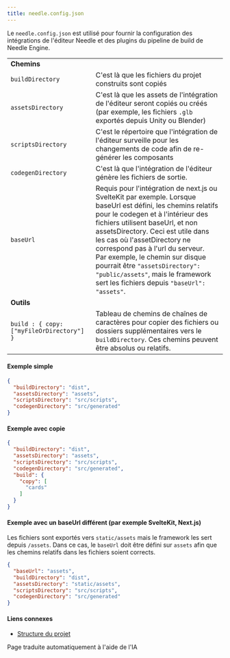 ```yaml
---
title: needle.config.json
---
```


Le `needle.config.json` est utilisé pour fournir la configuration des intégrations de l'éditeur Needle et des plugins du pipeline de build de Needle Engine.

| | |
| --- | --- |
| **Chemins** | |
| `buildDirectory` | C'est là que les fichiers du projet construits sont copiés |
| `assetsDirectory` | C'est là que les assets de l'intégration de l'éditeur seront copiés ou créés (par exemple, les fichiers `.glb` exportés depuis Unity ou Blender) |
| `scriptsDirectory` | C'est le répertoire que l'intégration de l'éditeur surveille pour les changements de code afin de re-générer les composants |
| `codegenDirectory` | C'est là que l'intégration de l'éditeur génère les fichiers de sortie. |
| `baseUrl` | Requis pour l'intégration de next.js ou SvelteKit par exemple. Lorsque baseUrl est défini, les chemins relatifs pour le codegen et à l'intérieur des fichiers utilisent baseUrl, et non assetsDirectory. Ceci est utile dans les cas où l'assetDirectory ne correspond pas à l'url du serveur.<br/>Par exemple, le chemin sur disque pourrait être `"assetsDirectory": "public/assets"`, mais le framework sert les fichiers depuis `"baseUrl": "assets"`. |
| **Outils** | |
| `build : { copy: ["myFileOrDirectory"] }` | Tableau de chemins de chaînes de caractères pour copier des fichiers ou dossiers supplémentaires vers le `buildDirectory`. Ces chemins peuvent être absolus ou relatifs. |


#### Exemple simple
```json
{
  "buildDirectory": "dist",
  "assetsDirectory": "assets",
  "scriptsDirectory": "src/scripts",
  "codegenDirectory": "src/generated"
}
```

#### Exemple avec copie
```json
{
  "buildDirectory": "dist",
  "assetsDirectory": "assets",
  "scriptsDirectory": "src/scripts",
  "codegenDirectory": "src/generated",
  "build": {
    "copy": [
      "cards"
    ]
  }
}
```

#### Exemple avec un baseUrl différent (par exemple SvelteKit, Next.js)
Les fichiers sont exportés vers `static/assets` mais le framework les sert depuis `/assets`. Dans ce cas, le `baseUrl` doit être défini sur `assets` afin que les chemins relatifs dans les fichiers soient corrects.

```json
{
  "baseUrl": "assets",
  "buildDirectory": "dist",
  "assetsDirectory": "static/assets",
  "scriptsDirectory": "src/scripts",
  "codegenDirectory": "src/generated"
}
```

#### Liens connexes
- [Structure du projet](../project-structure.md)


Page traduite automatiquement à l'aide de l'IA